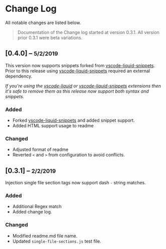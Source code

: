 # Change Log
All notable changes are listed below.

>Documentation of the Change log started at version 0.3.1. All version prior 0.3.1 were beta variations.

## [0.4.0] – <small>5/2/2019</small>

This version now supports snippets forked from [vscode-liquid-snippets](https://github.com/killalau/vscode-liquid-snippets). Prior to this release using [vscode-liquid-snippets](https://github.com/killalau/vscode-liquid-snippets) required an external dependency.

*If you're using the [vscode-liquid](https://github.com/GingerBear/vscode-liquid) or [vscode-liquid-snippets](https://github.com/killalau/vscode-liquid-snippets) extensions then it's safe to remove them as this release now support both syntax and snippets.*

### Added
- Forked [vscode-liquid-snippets](https://github.com/killalau/vscode-liquid-snippets) and added snippet support.
- Added HTML support usage to readme

### Changed
- Adjusted format of readme
- Reverted `<` and `>` from configuration to avoid conflicts.

## [0.3.1] – <small>2/2/2019</small>

Injection single file section tags now support dash `-` string matches.

### Added
- Additional Regex match
- Added change log.

### Changed
- Modified readme.md file name.
- Updated `single-file-sections.js` test file.
